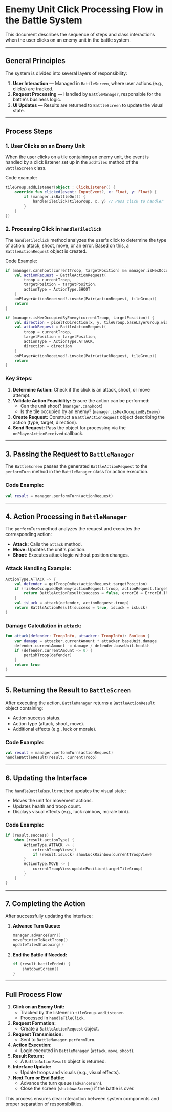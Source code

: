 # Enemy Unit Click Processing Flow in the Battle System

This document describes the sequence of steps and class interactions when the user clicks on an enemy unit in the battle system.

---

## General Principles
The system is divided into several layers of responsibility:
1. **User Interaction** — Managed in `BattleScreen`, where user actions (e.g., clicks) are tracked.
2. **Request Processing** — Handled by `BattleManager`, responsible for the battle's business logic.
3. **UI Updates** — Results are returned to `BattleScreen` to update the visual state.

---

## Process Steps

### 1. User Clicks on an Enemy Unit
When the user clicks on a tile containing an enemy unit, the event is handled by a click listener set up in the `addTiles` method of the `BattleScreen` class.

Code example:
```kotlin
tileGroup.addListener(object : ClickListener() {
    override fun clicked(event: InputEvent?, x: Float, y: Float) {
        if (manager.isBattleOn()) {
            handleTileClick(tileGroup, x, y) // Pass click to handler
        }
    }
})
```

### 2. Processing Click in `handleTileClick`

The `handleTileClick` method analyzes the user's click to determine the type of action: attack, shoot, move, or an error. Based on this, a `BattleActionRequest` object is created.

Code Example:
```kotlin
if (manager.canShoot(currentTroop, targetPosition) && manager.isHexOccupiedByEnemy(currentTroop, targetPosition)) {
    val actionRequest = BattleActionRequest(
        troop = currentTroop,
        targetPosition = targetPosition,
        actionType = ActionType.SHOOT
    )
    onPlayerActionReceived?.invoke(Pair(actionRequest, tileGroup))
    return
}

if (manager.isHexOccupiedByEnemy(currentTroop, targetPosition)) {
    val direction = pixelToDirection(x, y, tileGroup.baseLayerGroup.width)
    val attackRequest = BattleActionRequest(
        troop = currentTroop,
        targetPosition = targetPosition,
        actionType = ActionType.ATTACK,
        direction = direction
    )
    onPlayerActionReceived?.invoke(Pair(attackRequest, tileGroup))
    return
}
```

### Key Steps:
1. **Determine Action:** Check if the click is an attack, shoot, or move attempt.
2. **Validate Action Feasibility:** Ensure the action can be performed:
    - Can the unit shoot? (`manager.canShoot`)
    - Is the tile occupied by an enemy? (`manager.isHexOccupiedByEnemy`)
3. **Create Request:** Construct a `BattleActionRequest` object describing the action (type, target, direction).
4. **Send Request:** Pass the object for processing via the `onPlayerActionReceived` callback.

---

## 3. Passing the Request to `BattleManager`

The `BattleScreen` passes the generated `BattleActionRequest` to the `performTurn` method in the `BattleManager` class for action execution.

### Code Example:
```kotlin
val result = manager.performTurn(actionRequest)
```

---

## 4. Action Processing in `BattleManager`

The `performTurn` method analyzes the request and executes the corresponding action:
- **Attack:** Calls the `attack` method.
- **Move:** Updates the unit's position.
- **Shoot:** Executes attack logic without position changes.

### Attack Handling Example:
```kotlin
ActionType.ATTACK -> {
    val defender = getTroopOnHex(actionRequest.targetPosition)
    if (!isHexOccupiedByEnemy(actionRequest.troop, actionRequest.targetPosition)) {
        return BattleActionResult(success = false, errorId = ErrorId.INVALID_TARGET)
    }
    val isLuck = attack(defender, actionRequest.troop)
    return BattleActionResult(success = true, isLuck = isLuck)
}
```

### Damage Calculation in `attack`:
```kotlin
fun attack(defender: TroopInfo, attacker: TroopInfo): Boolean {
    var damage = attacker.currentAmount * attacker.baseUnit.damage
    defender.currentAmount -= damage / defender.baseUnit.health
    if (defender.currentAmount <= 0) {
        perishTroop(defender)
    }
    return true
}
```

---

## 5. Returning the Result to `BattleScreen`

After executing the action, `BattleManager` returns a `BattleActionResult` object containing:
- Action success status.
- Action type (attack, shoot, move).
- Additional effects (e.g., luck or morale).

### Code Example:
```kotlin
val result = manager.performTurn(actionRequest)
handleBattleResult(result, currentTroop)
```

---

## 6. Updating the Interface

The `handleBattleResult` method updates the visual state:
- Moves the unit for movement actions.
- Updates health and troop count.
- Displays visual effects (e.g., luck rainbow, morale bird).

### Code Example:
```kotlin
if (result.success) {
    when (result.actionType) {
        ActionType.ATTACK -> {
            refreshTroopViews()
            if (result.isLuck) showLuckRainbow(currentTroopView)
        }
        ActionType.MOVE -> {
            currentTroopView.updatePosition(targetTileGroup)
        }
    }
}
```

---

## 7. Completing the Action

After successfully updating the interface:
1. **Advance Turn Queue:**
   ```kotlin
   manager.advanceTurn()
   movePointerToNextTroop()
   updateTilesShadowing()
   ```
2. **End the Battle if Needed:**
   ```kotlin
   if (result.battleEnded) {
       shutdownScreen()
   }
   ```

---

## Full Process Flow

1. **Click on an Enemy Unit:**
    - Tracked by the listener in `tileGroup.addListener`.
    - Processed in `handleTileClick`.
2. **Request Formation:**
    - Create a `BattleActionRequest` object.
3. **Request Transmission:**
    - Sent to `BattleManager.performTurn`.
4. **Action Execution:**
    - Logic executed in `BattleManager` (`attack`, `move`, `shoot`).
5. **Result Return:**
    - A `BattleActionResult` object is returned.
6. **Interface Update:**
    - Update troops and visuals (e.g., visual effects).
7. **Next Turn or End Battle:**
    - Advance the turn queue (`advanceTurn`).
    - Close the screen (`shutdownScreen`) if the battle is over.

This process ensures clear interaction between system components and proper separation of responsibilities.
```
